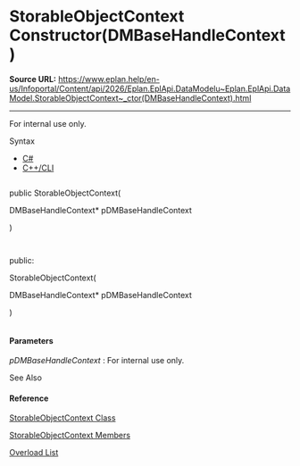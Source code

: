 # StorableObjectContext Constructor(DMBaseHandleContext)

**Source URL:** https://www.eplan.help/en-us/Infoportal/Content/api/2026/Eplan.EplApi.DataModelu~Eplan.EplApi.DataModel.StorableObjectContext~_ctor(DMBaseHandleContext).html

---

For internal use only.

Syntax

- [C#](#i-syntax-CS)
- [C++/CLI](#i-syntax-CPP2005)

```
```
public StorableObjectContext( 
   DMBaseHandleContext* pDMBaseHandleContext
)
```
```

```
```
public:
StorableObjectContext( 
   DMBaseHandleContext* pDMBaseHandleContext
)
```
```

#### Parameters

*pDMBaseHandleContext*
:   For internal use only.



See Also

#### Reference

[StorableObjectContext Class](Eplan.EplApi.DataModelu~Eplan.EplApi.DataModel.StorableObjectContext.html)
  
[StorableObjectContext Members](Eplan.EplApi.DataModelu~Eplan.EplApi.DataModel.StorableObjectContext_members.html)
  
[Overload List](Eplan.EplApi.DataModelu~Eplan.EplApi.DataModel.StorableObjectContext~_ctor.html)